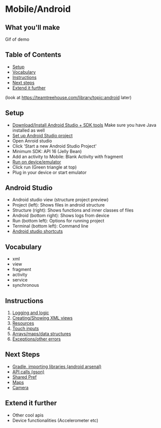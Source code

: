 # Mobile/Android

## What you'll make
Gif of demo

## Table of Contents
- [Setup](#setup)
- [Vocabulary](#vocabulary)
- [Instructions](#instructions)
- [Next steps](#next-steps)
- [Extend it further](#extend-it-further)

(look at https://teamtreehouse.com/library/topic:android later)
## Setup
- [Download/Install Android Studio + SDK tools](http://developer.android.com/training/basics/firstapp/index.html) Make sure you have Java installed as well
- [Set up Android Studio project](http://developer.android.com/training/basics/firstapp/creating-project.html)
 - Open Anroid studio
 - Click 'Start a new Android Studio Project'
 - Minimum SDK: API 16 (Jelly Bean)
 - Add an activity to Mobile: Blank Activity with fragment
- [Run on device/emulator](http://developer.android.com/training/basics/firstapp/running-app.html)
 - Click run (Green triangle at top)
 - Plug in your device or start emulator

## Android Studio
- Android studio view (structure project preview)
 - Project (left): Shows files in android structure
 - Structure (right): Shows functions and inner classes of files
 - Android (bottom right): Shows logs from device
 - Run (bottom left): Options for running project
 - Terminal (bottom left): Command line
- [Android studio shortcuts](https://teamtreehouse.com/library/android-tools/getting-started-with-android-studio/helpful-keyboard-shortcuts)

## Vocabulary
- xml
- view
- fragment
- activity
- service
- synchronous

## Instructions
1. [Logging and logic](#)
2. [Creating/Showing XML views](#)
3. [Resources](#)
4. [Touch inputs](#)
5. [Arrays/maps/data structures](#)
6. [Exceptions/other errors](#)

## Next Steps
- [Gradle, importing libraries (android arsenal)](#)
- [API calls (gson)](#)
- [Shared Pref](#)
- [Maps](#)
- [Camera](#)

## Extend it further
- Other cool apis
- Device functionalities (Accelerometer etc)